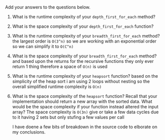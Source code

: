 Add your answers to the questions below.

1. What is the runtime complexity of your `depth_first_for_each` method?

2. What is the space complexity of your `depth_first_for_each` function?

3. What is the runtime complexity of your `breadth_first_for_each` method?
   the largest order is `O(3^n)` so we are working with an exponential order so we can simplify it to `O(C^n)`

4. What is the space complexity of your `breadth_first_for_each` method?
   and based upon the returns for the recursive functions they only ever return 1 thing therefore a space of `O(n)` is used

5. What is the runtime complexity of your `heapsort` function?
   based on the simplicity of the heap sort i am using 2 loops without nesting so the overall simplified runtime complexity is `O(n)`

6. What is the space complexity of the `heapsort` function? Recall that your implementation should return a new array with the sorted data. What would be the space complexity if your function instead altered the input array?
   The space complexity is `O(3n)` give or take a few data cycles due to it having 2 sets but only stufing a few values per call

   I have doene a few bits of breakdown in the source code to elborate on my conclusions.
